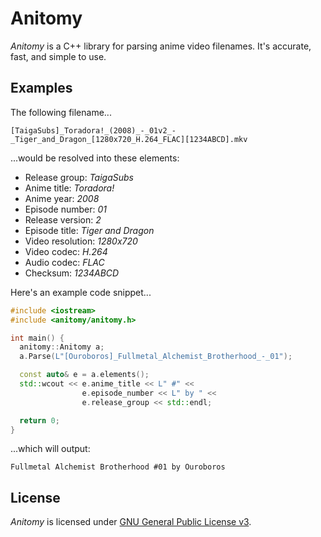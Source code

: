 # Anitomy

*Anitomy* is a C++ library for parsing anime video filenames. It's accurate, fast, and simple to use.

## Examples

The following filename...

    [TaigaSubs]_Toradora!_(2008)_-_01v2_-_Tiger_and_Dragon_[1280x720_H.264_FLAC][1234ABCD].mkv

...would be resolved into these elements:

- Release group: *TaigaSubs*
- Anime title: *Toradora!*
- Anime year: *2008*
- Episode number: *01*
- Release version: *2*
- Episode title: *Tiger and Dragon*
- Video resolution: *1280x720*
- Video codec: *H.264*
- Audio codec: *FLAC*
- Checksum: *1234ABCD*

Here's an example code snippet...

```cpp
#include <iostream>
#include <anitomy/anitomy.h>

int main() {
  anitomy::Anitomy a;
  a.Parse(L"[Ouroboros]_Fullmetal_Alchemist_Brotherhood_-_01");

  const auto& e = a.elements();
  std::wcout << e.anime_title << L" #" << 
                e.episode_number << L" by " <<
                e.release_group << std::endl;

  return 0;
}
```

...which will output:

    Fullmetal Alchemist Brotherhood #01 by Ouroboros

## License

*Anitomy* is licensed under [GNU General Public License v3](https://www.gnu.org/licenses/gpl-3.0.html).